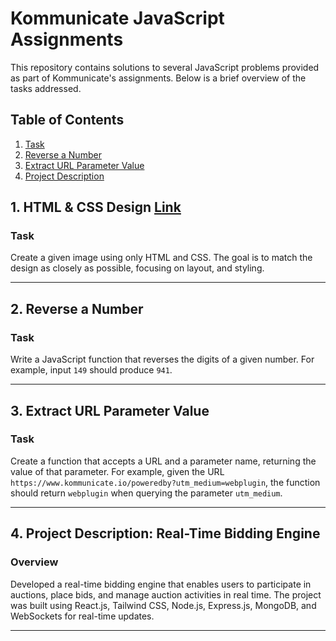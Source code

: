 # Kommunicate JavaScript Assignments

This repository contains solutions to several JavaScript problems provided as part of Kommunicate's assignments. Below is a brief overview of the tasks addressed.

## Table of Contents
1. [Task](https://anchitjulaniya.github.io/Kommunicate_interview_task/Task_1/)
2. [Reverse a Number](#reverse-a-number)
3. [Extract URL Parameter Value](#extract-url-parameter-value)
4. [Project Description](#project-description)

## 1. HTML & CSS Design [Link](https://anchitjulaniya.github.io/Kommunicate_interview_task/Task_1/)

### Task
Create a given image using only HTML and CSS. The goal is to match the design as closely as possible, focusing on layout, and styling.

---

## 2. Reverse a Number

### Task
Write a JavaScript function that reverses the digits of a given number. For example, input `149` should produce `941`.

---

## 3. Extract URL Parameter Value

### Task
Create a function that accepts a URL and a parameter name, returning the value of that parameter. For example, given the URL `https://www.kommunicate.io/poweredby?utm_medium=webplugin`, the function should return `webplugin` when querying the parameter `utm_medium`.

---

## 4. Project Description: Real-Time Bidding Engine

### Overview
Developed a real-time bidding engine that enables users to participate in auctions, place bids, and manage auction activities in real time. The project was built using React.js, Tailwind CSS, Node.js, Express.js, MongoDB, and WebSockets for real-time updates.

---
